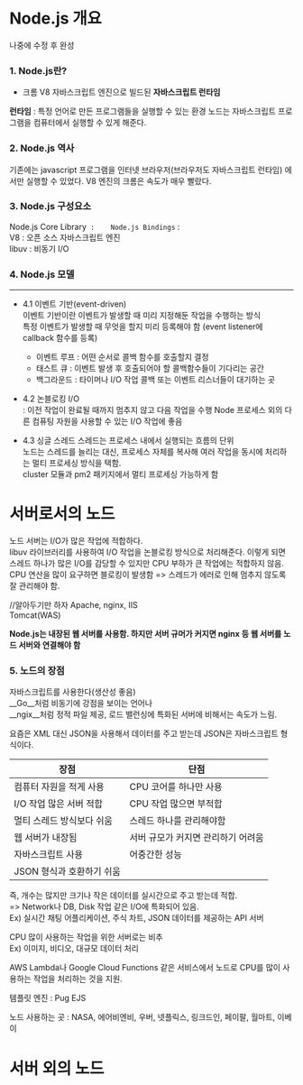 # Node.js 개요
나중에 수정 후 완성

### 1. Node.js란?
+ 크롬 V8 자바스크립트 엔진으로 빌드된 __자바스크립트 런타임__  

__런타임__ :  특정 언어로 만든 프로그램들을 실행할 수 있는 환경 
노드는 자바스크립트 프로그램을 컴퓨터에서 실행할 수 있게 해준다.  

### 2. Node.js 역사  
기존에는 javascript 프로그램을 인터넷 브라우저(브라우저도 자바스크립트 런타임) 에서만 실행할 수 있었다.
V8 엔진의 크롬은 속도가 매우 빨랐다.

### 3. Node.js 구성요소 
Node.js Core Library` :   
Node.js Bindings` :   
V8 : 오픈 소스 자바스크립트 엔진  
libuv : 비동기 I/O    

### 4. Node.js 모델
***
+ 4.1 이벤트 기반(event-driven)  
이벤트 기반이란 이벤트가 발생할 때 미리 지정해둔 작업을 수행하는 방식  
특정 이벤트가 발생할 때 무엇을 할지 미리 등록해야 함 (event listener에 callback 함수를 등록)
  + 이벤트 루프 : 어떤 순서로 콜백 함수를 호출할지 결정
  + 태스트 큐 : 이벤트 발생 후 호출되어야 할 콜백함수들이 기다리는 공간 
  + 백그라운드 : 타이머나 I/O 작업 콜백 또는 이벤트 리스너들이 대기하는 곳  
 
 + 4.2 논블로킹 I/O  
 : 이전 작업이 완료될 때까지 멈추지 않고 다음 작업을 수행
 Node 프로세스 외의 다른 컴퓨팅 자원을 사용할 수 있는 I/O 작업에 좋음
 
 + 4.3 싱글 스레드
스레드는 프로세스 내에서 실행되는 흐름의 단위  
노드는 스레드를 늘리는 대신, 프로세스 자체를 복사해 여러 작업을 동시에 처리하는 멀티 프로세싱 방식을 택함.  
cluster 모듈과 pm2 패키지에서 멀티 프로세싱 가능하게 함

# 서버로서의 노드
노드 서버는 I/O가 많은 작업에 적합하다.  
libuv 라이브러리를 사용하여 I/O 작업을 논블로킹 방식으로 처리해준다. 이렇게 되면 스레드 하나가 많은 I/O를 감당할 수 있지만 CPU 부하가 큰 작업에는 적합하지 않음.
CPU 연산을 많이 요구하면 블로킹이 발생함
=> 스레드가 에러로 인해 멈추지 않도록 잘 관리해야 함.

//알아두기만 하자
Apache, nginx, IIS  
Tomcat(WAS)

__Node.js는 내장된 웹 서버를 사용함. 
하지만 서버 규머가 커지면 nginx 등 웹 서버를 노드 서버와 연결해야 함__

### 5. 노드의 장점  
자바스크립트를 사용한다(생산성 좋음)  
__Go__처럼 비동기에 강점을 보이는 언어나  
__ngix__처럼 정적 파일 제공, 로드 밸런싱에 특화된 서버에 비해서는 속도가 느림.  

요즘은 XML 대신 JSON을 사용해서 데이터를 주고 받는데 JSON은 자바스크립트 형식이다.  

|장점|단점|
|------|---|
|컴퓨터 자원을 적게 사용| CPU 코어를 하나만 사용|
|I/O 작업 많은 서버 적합 | CPU 작업 많으면 부적합|
|멀티 스레드 방식보다 쉬움| 스레드 하나를 관리해야함|
|웹 서버가 내장됨 | 서버 규모가 커지면 관리하기 어려움|
|자바스크립트 사용 | 어중간한 성능|
|JSON 형식과 호환하기 쉬움|  

즉, 개수는 많지만 크기나 작은 데이터를 실시간으로 주고 받는데 적합.  
=> Network나 DB, Disk 작업 같은 I/O에 특화되어 있음.  
Ex) 실시간 채팅 어플리케이션, 주식 차트, JSON 데이터를 제공하는 API 서버  

CPU 많이 사용하는 작업을 위한 서버로는 비추  
Ex) 이미지, 비디오, 대규모 데이터 처리  

 AWS Lambda나 Google Cloud Functions 같은 서비스에서 노드로 CPU를 많이 사용하는 작업을 처리하는 것을 지원.
 
 템플릿 엔진 : Pug EJS   
 
 노드 사용하는 곳 : NASA, 에어비엔비, 우버, 넷플릭스, 링크드인, 페이팔, 월마트, 이베이
 
 # 서버 외의 노드
 
